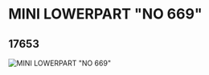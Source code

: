 # MINI LOWERPART "NO 669"
## 17653
![MINI LOWERPART "NO 669"](https://lc-www-live-s.legocdn.com/media/bricks/5/2/6074749.jpg)